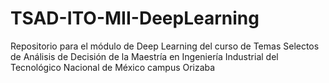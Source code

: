# TSAD-ITO-MII-DeepLearning
Repositorio para el módulo de Deep Learning del curso de Temas Selectos de Análisis de Decisión de la Maestría en Ingeniería Industrial del Tecnológico Nacional de México campus Orizaba
